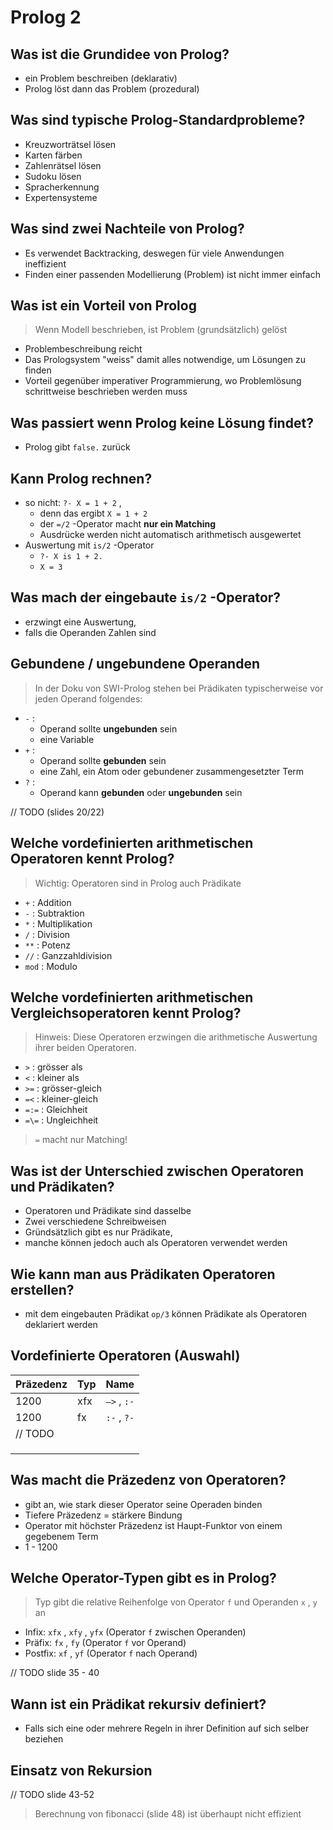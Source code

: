 # Prolog 2



## Was ist die Grundidee von Prolog?

* ein Problem beschreiben (deklarativ)
* Prolog löst dann das Problem (prozedural)



## Was sind typische Prolog-Standardprobleme?

* Kreuzworträtsel lösen
* Karten färben
* Zahlenrätsel lösen
* Sudoku lösen
* Spracherkennung
* Expertensysteme



## Was sind zwei Nachteile von Prolog?

* Es verwendet Backtracking, deswegen für viele Anwendungen ineffizient
* Finden einer passenden Modellierung (Problem) ist nicht immer einfach



## Was ist ein Vorteil von Prolog

> Wenn Modell beschrieben, ist Problem (grundsätzlich) gelöst

* Problembeschreibung reicht
* Das Prologsystem "weiss" damit alles notwendige, um Lösungen zu finden
* Vorteil gegenüber imperativer Programmierung, wo Problemlösung schrittweise beschrieben werden muss



## Was passiert wenn Prolog keine Lösung findet?

* Prolog gibt `false.` zurück



## Kann Prolog rechnen?

* so nicht: `?- X = 1 + 2` , 
  * denn das ergibt `X = 1 + 2`
  * der `=/2` -Operator macht **nur ein Matching**
  * Ausdrücke werden nicht automatisch arithmetisch ausgewertet
* Auswertung mit `is/2` -Operator
  * `?- X is 1 + 2.` 
  * `X = 3` 



## Was mach der eingebaute `is/2` -Operator?

* erzwingt eine Auswertung,
* falls die Operanden Zahlen sind



## Gebundene / ungebundene Operanden

> In der Doku von SWI-Prolog stehen bei Prädikaten typischerweise vor jeden Operand  folgendes:

* `-` : 
  * Operand sollte **ungebunden** sein
  * eine Variable
* `+` : 
  * Operand sollte **gebunden** sein
  * eine Zahl, ein Atom oder gebundener zusammengesetzter Term
* `?` : 
  * Operand kann **gebunden** oder **ungebunden** sein



// TODO (slides 20/22)



## Welche vordefinierten arithmetischen Operatoren kennt Prolog?

> Wichtig: Operatoren sind in Prolog auch Prädikate

* `+` : Addition
* `-` : Subtraktion
* `*` : Multiplikation
* `/` : Division
* `**` : Potenz
* `//` : Ganzzahldivision
* `mod` : Modulo



## Welche vordefinierten arithmetischen Vergleichsoperatoren kennt Prolog?

> Hinweis: Diese Operatoren erzwingen die arithmetische Auswertung ihrer beiden Operatoren.

* `>` : grösser als
* `<` : kleiner als
* `>=` : grösser-gleich
* `=<` : kleiner-gleich
* `=:=` : Gleichheit
* `=\=` : Ungleichheit

> `=` macht nur Matching!



## Was ist der Unterschied zwischen Operatoren und Prädikaten?

* Operatoren und Prädikate sind dasselbe
* Zwei verschiedene Schreibweisen
* Gründsätzlich gibt es nur Prädikate,
* manche können jedoch auch als Operatoren verwendet werden



## Wie kann man aus Prädikaten Operatoren erstellen?

* mit dem eingebauten Prädikat `op/3` können Prädikate als Operatoren deklariert werden



## Vordefinierte Operatoren (Auswahl)

| Präzedenz | Typ  | Name        |
| --------- | ---- | ----------- |
| 1200      | xfx  | `—>` , `:-` |
| 1200      | fx   | `:-` , `?-` |
| // TODO   |      |             |
|           |      |             |
|           |      |             |
|           |      |             |



## Was macht die Präzedenz von Operatoren?

* gibt an, wie stark dieser Operator seine Operaden binden
* Tiefere Präzedenz = stärkere Bindung
* Operator mit höchster Präzedenz ist Haupt-Funktor von einem gegebenem Term
* 1 - 1200



## Welche Operator-Typen gibt es in Prolog?

> Typ gibt die relative Reihenfolge von Operator `f`​ und Operanden `x` , `y`  an

* Infix: `xfx` , `xfy` , `yfx`  (Operator `f` zwischen Operanden)
* Präfix: `fx` , `fy`  (Operator `f` vor Operand)
* Postfix: `xf` , `yf`  (Operator `f` nach Operand)



// TODO slide 35 - 40



## Wann ist ein Prädikat rekursiv definiert?

* Falls sich eine oder mehrere Regeln in ihrer Definition auf sich selber beziehen



## Einsatz von Rekursion

// TODO slide 43-52



> Berechnung von fibonacci (slide 48) ist überhaupt nicht effizient

